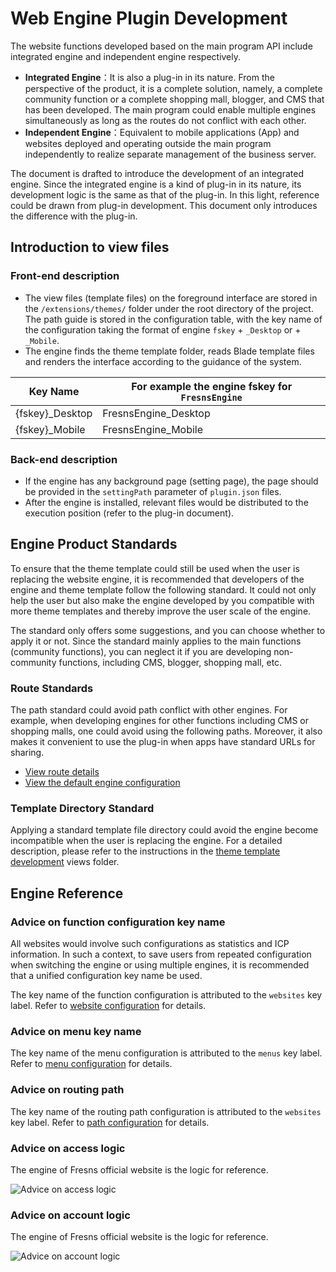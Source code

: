 # Web Engine Plugin Development

The website functions developed based on the main program API include integrated engine and independent engine respectively.

- **Integrated Engine**：It is also a plug-in in its nature. From the perspective of the product, it is a complete solution, namely, a complete community function or a complete shopping mall, blogger, and CMS that has been developed. The main program could enable multiple engines simultaneously as long as the routes do not conflict with each other.
- **Independent Engine**：Equivalent to mobile applications (App) and websites deployed and operating outside the main program independently to realize separate management of the business server.

The document is drafted to introduce the development of an integrated engine. Since the integrated engine is a kind of plug-in in its nature, its development logic is the same as that of the plug-in. In this light, reference could be drawn from plug-in development. This document only introduces the difference with the plug-in.

## Introduction to view files

### Front-end description

- The view files (template files) on the foreground interface are stored in the `/extensions/themes/` folder under the root directory of the project. The path guide is stored in the configuration table, with the key name of the configuration taking the format of engine `fskey` + `_Desktop` or + `_Mobile`.
- The engine finds the theme template folder, reads Blade template files and renders the interface according to the guidance of the system.

| Key Name | For example the engine fskey for `FresnsEngine` |
| --- | --- |
| {fskey}_Desktop | FresnsEngine_Desktop |
| {fskey}_Mobile | FresnsEngine_Mobile |

### Back-end description

- If the engine has any background page (setting page), the page should be provided in the `settingPath` parameter of `plugin.json` files.
- After the engine is installed, relevant files would be distributed to the execution position (refer to the plug-in document).


## Engine Product Standards

To ensure that the theme template could still be used when the user is replacing the website engine, it is recommended that developers of the engine and theme template follow the following standard. It could not only help the user but also make the engine developed by you compatible with more theme templates and thereby improve the user scale of the engine.

The standard only offers some suggestions, and you can choose whether to apply it or not. Since the standard mainly applies to the main functions (community functions), you can neglect it if you are developing non-community functions, including CMS, blogger, shopping mall, etc.

### Route Standards

The path standard could avoid path conflict with other engines. For example, when developing engines for other functions including CMS or shopping malls, one could avoid using the following paths. Moreover, it also makes it convenient to use the plug-in when apps have standard URLs for sharing.

- [View route details](../theme/structure.md)
- [View the default engine configuration](../../database/keyname/website.md)

### Template Directory Standard

Applying a standard template file directory could avoid the engine become incompatible when the user is replacing the engine. For a detailed description, please refer to the instructions in the [theme template development](../theme/) views folder. 

## Engine Reference

### Advice on function configuration key name

All websites would involve such configurations as statistics and ICP information. In such a context, to save users from repeated configuration when switching the engine or using multiple engines, it is recommended that a unified configuration key name be used.

The key name of the function configuration is attributed to the `websites` key label. Refer to [website configuration](../../database/keyname/website.md) for details.

### Advice on menu key name

The key name of the menu configuration is attributed to the `menus` key label. Refer to [menu configuration](../../database/keyname/menus.md) for details.

### Advice on routing path

The key name of the routing path configuration is attributed to the `websites` key label. Refer to [path configuration](../../database/keyname/paths.md) for details.

### Advice on access logic

The engine of Fresns official website is the logic for reference.

![Advice on access logic](https://files.fresns.org/wiki/flowchart/access.jpg)

### Advice on account logic

The engine of Fresns official website is the logic for reference.

![Advice on account logic](https://files.fresns.org/wiki/flowchart/account.jpg)
